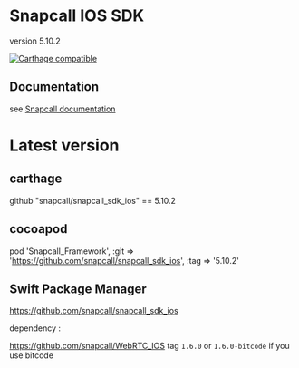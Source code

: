 # Snapcall IOS SDK
version 5.10.2

[![Carthage compatible](https://img.shields.io/badge/Carthage-compatible-4BC51D.svg?style=flat)](https://github.com/Carthage/Carthage)

## Documentation
 
see [Snapcall documentation](https://doc.snapcall.io/#ios)

# Latest version

## carthage

github "snapcall/snapcall_sdk_ios" == 5.10.2

## cocoapod

pod 'Snapcall_Framework', :git => 'https://github.com/snapcall/snapcall_sdk_ios', :tag => '5.10.2'

## Swift Package Manager

https://github.com/snapcall/snapcall_sdk_ios

dependency : 

https://github.com/snapcall/WebRTC_IOS tag `1.6.0` or `1.6.0-bitcode` if you use bitcode

